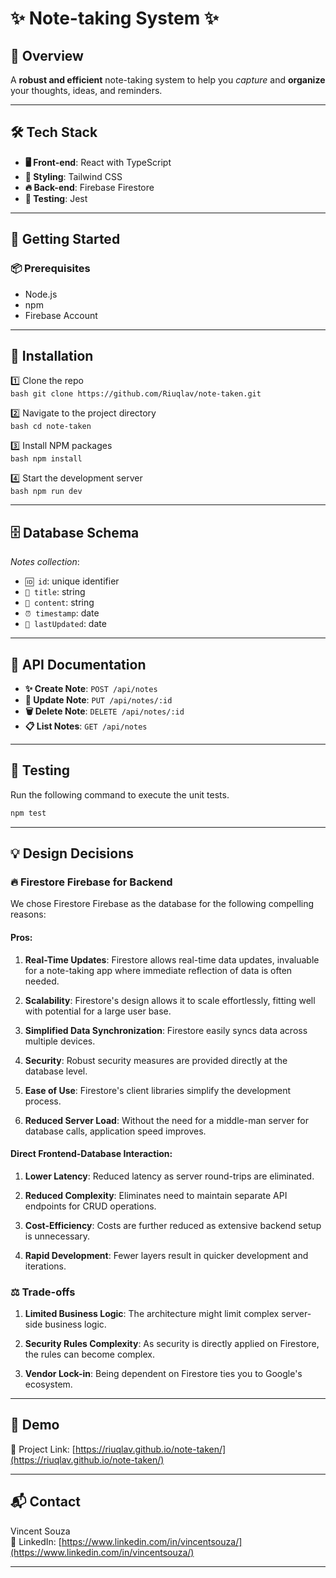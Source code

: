 # ✨ Note-taking System ✨

## 🌟 Overview

A **robust and efficient** note-taking system to help you _capture_ and **organize** your thoughts, ideas, and reminders.

---

## 🛠 Tech Stack

- **🖥 Front-end**: React with TypeScript
- **🎨 Styling**: Tailwind CSS
- **🔥 Back-end**: Firebase Firestore
- **🧪 Testing**: Jest

---

## 🚀 Getting Started

### 📦 Prerequisites

- Node.js
- npm
- Firebase Account

---

## 🔧 Installation

1️⃣ Clone the repo  
 `bash
    git clone https://github.com/Riuqlav/note-taken.git
    `

2️⃣ Navigate to the project directory  
 `bash
    cd note-taken
    `

3️⃣ Install NPM packages  
 `bash
    npm install
    `

4️⃣ Start the development server  
 `bash
    npm run dev
    `

---

## 🗄 Database Schema

_Notes collection_:

- `🆔 id`: unique identifier
- `📝 title`: string
- `📃 content`: string
- `⏰ timestamp`: date
- `🔄 lastUpdated`: date

---

## 📝 API Documentation

- **✨ Create Note**: `POST /api/notes`
- **📝 Update Note**: `PUT /api/notes/:id`
- **🗑 Delete Note**: `DELETE /api/notes/:id`
- **📋 List Notes**: `GET /api/notes`

---

## 🧪 Testing

Run the following command to execute the unit tests.

```bash
npm test
```

---

## 💡 Design Decisions

### 🔥 Firestore Firebase for Backend

We chose Firestore Firebase as the database for the following compelling reasons:

#### Pros:

1. **Real-Time Updates**: Firestore allows real-time data updates, invaluable for a note-taking app where immediate reflection of data is often needed.

2. **Scalability**: Firestore's design allows it to scale effortlessly, fitting well with potential for a large user base.

3. **Simplified Data Synchronization**: Firestore easily syncs data across multiple devices.

4. **Security**: Robust security measures are provided directly at the database level.

5. **Ease of Use**: Firestore's client libraries simplify the development process.

6. **Reduced Server Load**: Without the need for a middle-man server for database calls, application speed improves.

#### Direct Frontend-Database Interaction:

1. **Lower Latency**: Reduced latency as server round-trips are eliminated.

2. **Reduced Complexity**: Eliminates need to maintain separate API endpoints for CRUD operations.

3. **Cost-Efficiency**: Costs are further reduced as extensive backend setup is unnecessary.

4. **Rapid Development**: Fewer layers result in quicker development and iterations.

### ⚖ Trade-offs

1. **Limited Business Logic**: The architecture might limit complex server-side business logic.

2. **Security Rules Complexity**: As security is directly applied on Firestore, the rules can become complex.

3. **Vendor Lock-in**: Being dependent on Firestore ties you to Google's ecosystem.

---

## 🎥 Demo

🔗 Project Link: [https://riuqlav.github.io/note-taken/](https://riuqlav.github.io/note-taken/)

---

## 📬 Contact

Vincent Souza  
🔗 LinkedIn: [https://www.linkedin.com/in/vincentsouza/](https://www.linkedin.com/in/vincentsouza/)

---

